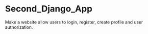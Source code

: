 # Second_Django_App
Make a website allow users to login, register, create profile and user authorization.

